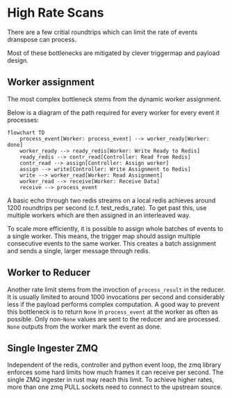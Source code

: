 # High Rate Scans

There are a few critial roundtrips which can limit the rate of events dranspose can process.

Most of these bottlenecks are mitigated by clever triggermap and payload design.


## Worker assignment

The most complex bottleneck stems from the dynamic worker assignment.

Below is a diagram of the path required for every worker for every event it processes:
```mermaid
flowchart TD
    process_event[Worker: process_event] --> worker_ready[Worker: done]
    worker_ready --> ready_redis[Worker: Write Ready to Redis]
    ready_redis --> contr_read[Controller: Read from Redis]
    contr_read --> assign[Controller: Assign worker]
    assign --> write[Controller: Write Assignment to Redis]
    write --> worker_read[Worker: Read Assignment]
    worker_read --> receive[Worker: Receive Data]
    receive --> process_event
```

A basic echo through two redis streams on a local redis achieves around 1200 roundtrips per second (c.f. test_redis_rate).
To get past this, use multiple workers which are then assigned in an interleaved way.

To scale more efficiently, it is possible to assign whole batches of events to a single worker.
This means, the trigger map should assign multiple consecutive events to the same worker.
This creates a batch assignment and sends a single, larger message through redis.

## Worker to Reducer

Another rate limit stems from the invoction of `process_result` in the reducer. It is usually limited to around 1000 invocations per second and considerably less if the payload performs complex computation.
A good way to prevent this bottleneck is to return `None` in `process_event` at the worker as often as possible.
Only non-`None` values are sent to the reducer and are processed. `None` outputs from the worker mark the event as done.

## Single Ingester ZMQ

Independent of the redis, controller and python event loop, the zmq library enforces some hard limits how much frames it can receive per second.
The single ZMQ ingester in rust may reach this limit. To achieve higher rates, more than one zmq PULL sockets need to connect to the upstream source.
